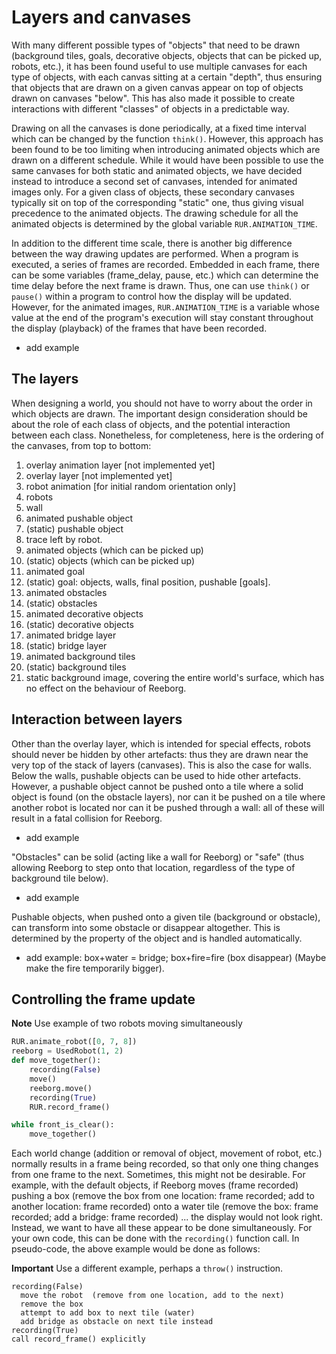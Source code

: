 # Layers and canvases

With many different possible types of "objects" that need to be drawn (background tiles, goals, decorative objects, objects that can be picked up, robots, etc.), it has been found useful to use multiple canvases for each type of objects, with each canvas sitting at a certain "depth", thus ensuring that objects that are drawn on a given canvas appear on top of objects drawn on canvases "below". This has also made it possible to create interactions with different "classes" of objects in a predictable way.

Drawing on all the canvases is done periodically, at a fixed time interval which can be changed by the function `think()`. However, this approach has been found to be too limiting when introducing animated objects which are drawn on a different schedule. While it would have been possible to use the same canvases for both static and animated objects, we have decided instead to introduce a second set of canvases, intended for animated images only. For a given class of objects, these secondary canvases typically sit on top of the corresponding "static" one, thus giving visual precedence to the animated objects. The drawing schedule for all the animated objects is determined by the global variable `RUR.ANIMATION_TIME`.

In addition to the different time scale, there is another big difference between the way drawing updates are performed.  When a program is executed, a series of frames are recorded.  Embedded in each frame, there can be some variables (frame_delay, pause, etc.) which can determine the time delay before the next frame is drawn. Thus, one can use `think()` or `pause()` within a program to control how the display will be updated. However, for the animated images, `RUR.ANIMATION_TIME` is a variable whose value at the end of the program's execution will stay constant throughout the display (playback) of the frames that have been recorded.

  - add example

## The layers

When designing a world, you should not have to worry about the order in which objects are drawn. The important design consideration should be about the role of each class of objects, and the potential interaction between each class.
Nonetheless, for completeness, here is the ordering of the canvases, from top to bottom:

1. overlay animation layer [not implemented yet]
2. overlay layer [not implemented yet]
3. robot animation [for initial random orientation only]
4. robots
5. wall
6. animated pushable object
7. (static) pushable object
8. trace left by robot.
9. animated objects (which can be picked up)
10. (static) objects (which can be picked up)
11. animated goal
12. (static) goal: objects, walls, final position, pushable [goals].
13. animated obstacles
14. (static) obstacles
15. animated decorative objects
16. (static) decorative objects
17. animated bridge layer
18. (static) bridge layer
19. animated background tiles
20. (static) background tiles
21. static background image, covering the entire world's surface, which has no effect on the behaviour of Reeborg.

## Interaction between layers

Other than the overlay layer, which is intended for special effects, robots should never be hidden by other artefacts: thus they are drawn near the very top of the stack of layers (canvases). This is also the case for walls. Below the walls, pushable objects can be used to hide other artefacts. However, a pushable object cannot be pushed onto a tile where a solid object is found (on the obstacle layers), nor can it be pushed on a tile where another robot is located nor can it be pushed through a wall: all of these will result in a fatal collision for Reeborg.

  - add example

"Obstacles" can be solid (acting like a wall for Reeborg) or "safe" (thus allowing Reeborg to step onto that location, regardless of the type of background tile below).

  - add example

Pushable objects, when pushed onto a given tile (background or obstacle), can transform into some obstacle or disappear altogether. This is determined by the property of the object and is handled automatically.

  - add example: box+water = bridge; box+fire=fire (box disappear)  (Maybe make the fire temporarily bigger).

## Controlling the frame update

**Note** Use example of two robots moving simultaneously

```python
RUR.animate_robot([0, 7, 8])
reeborg = UsedRobot(1, 2)
def move_together():
    recording(False)
    move()
    reeborg.move()
    recording(True)
    RUR.record_frame()

while front_is_clear():
    move_together()
```

Each world change (addition or removal of object, movement of robot, etc.) normally results in a frame being recorded, so that only one thing changes from one frame to the next.  Sometimes, this might not be desirable. For example, with the default objects, if Reeborg moves (frame recorded) pushing a box (remove the box from one location: frame recorded; add to another location: frame recorded) onto a water tile (remove the box: frame recorded; add a bridge: frame recorded) ... the display would not look right. Instead, we want to have all these appear to be done simultaneously.  For your own code, this can be done with the `recording()` function call. In pseudo-code, the above example would be done as follows:

**Important** Use a different example, perhaps a `throw()` instruction.

    recording(False)
      move the robot  (remove from one location, add to the next)
      remove the box
      attempt to add box to next tile (water)
      add bridge as obstacle on next tile instead
    recording(True)
    call record_frame() explicitly
